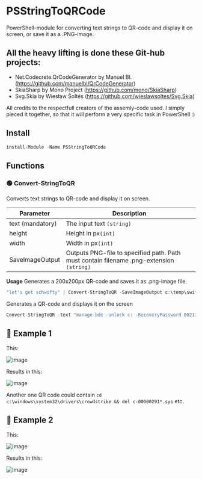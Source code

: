 # PSStringToQRCode
PowerShell-module for converting text strings to QR-code and display it on screen, or save it as a .PNG-image.

## All the heavy lifting is done these Git-hub projects:
* Net.Codecrete.QrCodeGenerator by Manuel Bl. (https://github.com/manuelbl/QrCodeGenerator)
* SkiaSharp by Mono Project (https://github.com/mono/SkiaSharp)
* Svg.Skia by Wiesław Šoltés (https://github.com/wieslawsoltes/Svg.Skia)

All credits to the respectfull creators of the assemly-code used.
I simply pieced it together, so that it will perform a very specific task in PowerShell :)

## Install
```PowerShell
install-Module -Name PSStringToQRCode
```

## Functions

### 🟢 Convert-StringToQR
Converts text strings to QR-code and display it on screen.

Parameter | Description
--- | ---
text (mandatory) | The input text `(string)`
height | Height in px`(int)`
width | Width in px`(int)`
SaveImageOutput | Outputs PNG-file to specified path. Path must contain filename .png-extension `(string)`

**Usage**
Generates a 200x200px QR-code and saves it as .png-image file.
```PowerShell
"let's get schwifty" | Convert-StringToQR -SaveImageOutput c:\temp\swifty.png -height 200 -width 200
```
Generates a QR-code and displays it on the screen
```PowerShell
Convert-StringToQR -text "manage-bde –unlock c: -RecoveryPassword 002130-563959-533643-315590-484044-259380-247291-123563"
```

## 🔵 Example 1

This:

![image](https://github.com/user-attachments/assets/dda75ae4-056f-40bc-ba7d-8dcec504dfcf)

Results in this:

![image](https://github.com/user-attachments/assets/ccaaf53b-3f1e-4e6a-8ccf-cca43af1d391)

Another one QR code could contain `cd c:\windows\system32\drivers\crowdstrike && del c-00000291*.sys` etc.


## 🔵 Example 2

This:

![image](https://github.com/user-attachments/assets/fe548635-ef8e-48e9-adad-56a89de1af7e)


Results in this:

![image](https://github.com/user-attachments/assets/4d1f91d4-7782-4338-b633-830d027d0e5f)
